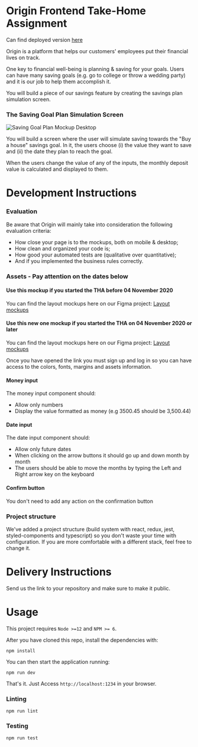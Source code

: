 # Origin Frontend Take-Home Assignment

Can find deployed version [here](https://origin-fininancial.moabbasch.vercel.app/)

Origin is a platform that helps our customers' employees put their financial lives on track.

One key to financial well-being is planning & saving for your goals. Users can have many saving goals (e.g. go to college or throw a wedding party) and it is our job to help them accomplish it.

You will build a piece of our savings feature by creating the savings plan simulation screen.

### The Saving Goal Plan Simulation Screen

![Saving Goal Plan Mockup Desktop](https://github.com/OriginFinancial/frontend-take-home-assignment/blob/master/mockups/saving-goal-plan-desk.png)

You will build a screen where the user will simulate saving towards the "Buy a house" savings goal.
In it, the users choose (i) the value they want to save and (ii) the date they plan to reach the goal.

When the users change the value of any of the inputs, the monthly deposit value is calculated and displayed to them.

# Development Instructions

### Evaluation

Be aware that Origin will mainly take into consideration the following evaluation criteria:

- How close your page is to the mockups, both on mobile & desktop;
- How clean and organized your code is;
- How good your automated tests are (qualitative over quantitative);
- And if you implemented the business rules correctly.

### Assets - Pay attention on the dates below

#### Use this mockup if you started the THA before 04 November 2020

You can find the layout mockups here on our Figma project:
[Layout mockups](https://www.figma.com/file/kQbSy4KVXeF1tJsQRcYc5o/Take-Home-Assignment?node-id=0%3A1)

#### Use this new one mockup if you started the THA on 04 November 2020 or later

You can find the layout mockups here on our Figma project:
[Layout mockups](https://www.figma.com/file/Axdg0WSJURcxp8Arq3gg9x/Take-Home-Assignment-v2)

Once you have opened the link you must sign up and log in so you can have access to the colors, fonts, margins and assets information.

#### Money input

The money input component should:

- Allow only numbers
- Display the value formatted as money (e.g 3500.45 should be 3,500.44)

#### Date input

The date input component should:

- Allow only future dates
- When clicking on the arrow buttons it should go up and down month by month
- The users should be able to move the months by typing the Left and Right arrow key on the keyboard

#### Confirm button

You don't need to add any action on the confirmation button

### Project structure

We've added a project structure (build system with react, redux, jest, styled-components and typescript) so you don't waste your time with configuration. If you are more comfortable with a different stack, feel free to change it.

# Delivery Instructions

Send us the link to your repository and make sure to make it public.

# Usage

This project requires `Node >=12` and `NPM >= 6`.

After you have cloned this repo, install the dependencies with:

```
npm install
```

You can then start the application running:

```
npm run dev
```

That's it. Just Access `http://localhost:1234` in your browser.

### Linting

```
npm run lint
```

### Testing

```
npm run test
```

